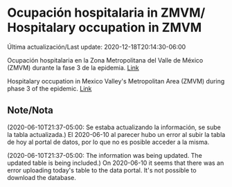 # Ocupación hospitalaria in ZMVM/ Hospitalary occupation in ZMVM

Última actualización/Last update: 2020-12-18T20:14:30-06:00

Ocupación hospitalaria en la Zona Metropolitana del Valle de México (ZMVM) durante la fase 3 de la epidemia. [Link](https://datos.cdmx.gob.mx/explore/dataset/personas-hospitalizadas-covid19/information/?sort=-camas_intubados_cdmx)

Hospitalary occupation in Mexico Valley's Metropolitan Area (ZMVM) during phase 3 of the epidemic. [Link](https://datos.cdmx.gob.mx/explore/dataset/personas-hospitalizadas-covid19/information/?sort=-camas_intubados_cdmx)

## Note/Nota

(2020-06-10T21:37-05:00: Se estaba actualizando la información, se sube la tabla actualizada.)
El 2020-06-10 al parecer hubo un error al subir la tabla de hoy al portal de datos, por lo que no es posible acceder a la misma.

(2020-06-10T21:37-05:00: The information was being updated. The updated table is being included.)
On 2020-06-10 it seems that there was an error uploading today's table to the data portal. It's not possible to download the database.
